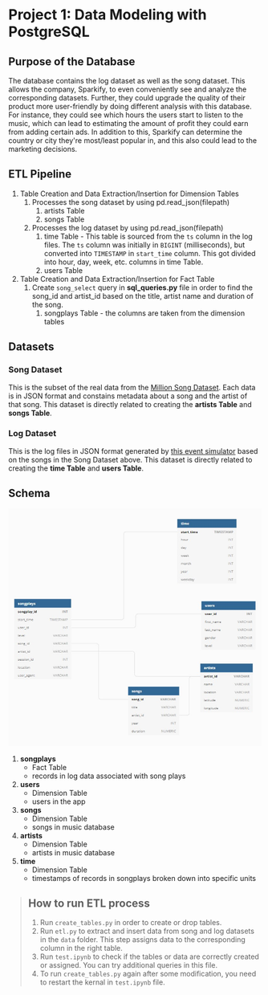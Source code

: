 # Project 1: Data Modeling with PostgreSQL
## Purpose of the Database
The database contains the log dataset as well as the song dataset. This allows the company, Sparkify, to even conveniently see and analyze the corresponding datasets. Further, they could upgrade the quality of their product more user-friendly by doing different analysis with this database. For instance, they could see which hours the users start to listen to the music, which can lead to estimating the amount of profit they could earn from adding certain ads. In addition to this, Sparkify can determine the country or city they're most/least popular in, and this also could lead to the marketing decisions.

## ETL Pipeline
1. Table Creation and Data Extraction/Insertion for Dimension Tables
    1. Processes the song dataset by using pd.read_json(filepath)
        1. artists Table
        2. songs Table
    2. Processes the log dataset by using pd.read_json(filepath)
        1. time Table - This table is sourced from the `ts` column in the log files. The `ts` column was initially in `BIGINT`  (milliseconds), but converted into `TIMESTAMP` in `start_time` column. This got divided into hour, day, week, etc. columns in time Table.
        2. users Table
2. Table Creation and Data Extraction/Insertion for Fact Table
    1. Create `song_select` query in __sql_queries.py__ file in order to find the song_id and artist_id based on the title, artist name and duration of the song.
        1. songplays Table - the columns are taken from the dimension tables
        
## Datasets
### Song Dataset
This is the subset of the real data from the [Million Song Dataset](http://millionsongdataset.com/). Each data is in JSON format and constains metadata about a song and the artist of that song. This dataset is directly related to creating the __artists Table__ and __songs Table__.

### Log Dataset
This is the log files in JSON format generated by [this event simulator](https://github.com/Interana/eventsim) based on the songs in the Song Dataset above. This dataset is directly related to creating the __time Table__ and __users Table__.

## Schema
![Schema for Song Play Analysis](./Images/schema.jpg "Schema")
1. __songplays__
    - Fact Table
    - records in log data associated with song plays
2. __users__
    - Dimension Table
    - users in the app
3. __songs__
    - Dimension Table
    - songs in music database
4. __artists__
    - Dimension Table
    - artists in music database
5. __time__
    - Dimension Table
    - timestamps of records in songplays broken down into specific units

>## How to run ETL process
> 1. Run `create_tables.py` in order to create or drop tables.
> 2. Run `etl.py` to extract and insert data from song and log datasets in the `data` folder. This step assigns data to the corresponding column in the right table.
> 3. Run `test.ipynb` to check if the tables or data are correctly created or assigned. You can try additional queries in this file.
> 4. To run `create_tables.py` again after some modification, you need to restart the kernal in `test.ipynb` file.
